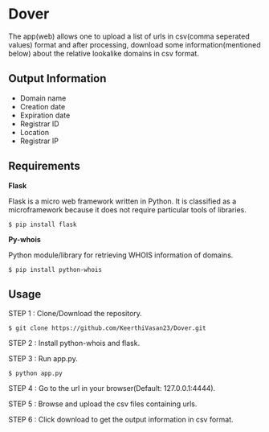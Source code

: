 # Dover
The app(web) allows one to upload a list of urls in csv(comma seperated values) format and after processing, download some information(mentioned below) about the relative lookalike domains in csv format. 

Output Information 
------------
- Domain name
- Creation date
- Expiration date
- Registrar ID
- Location
- Registrar IP

Requirements
------------
**Flask**

Flask is a micro web framework written in Python. It is classified as a microframework because it does not require particular tools of libraries.

```
$ pip install flask
```
**Py-whois**

Python module/library for retrieving WHOIS information of domains.

```
$ pip install python-whois
```
Usage
------------
STEP 1 : Clone/Download the repository.

```
$ git clone https://github.com/KeerthiVasan23/Dover.git
```

STEP 2 : Install python-whois and flask.

STEP 3 : Run app.py.

```
$ python app.py
```
STEP 4 : Go to the url in your browser(Default: 127.0.0.1:4444).


STEP 5 : Browse and upload the csv files containing urls.

STEP 6 : Click download to get the output information in csv format.

